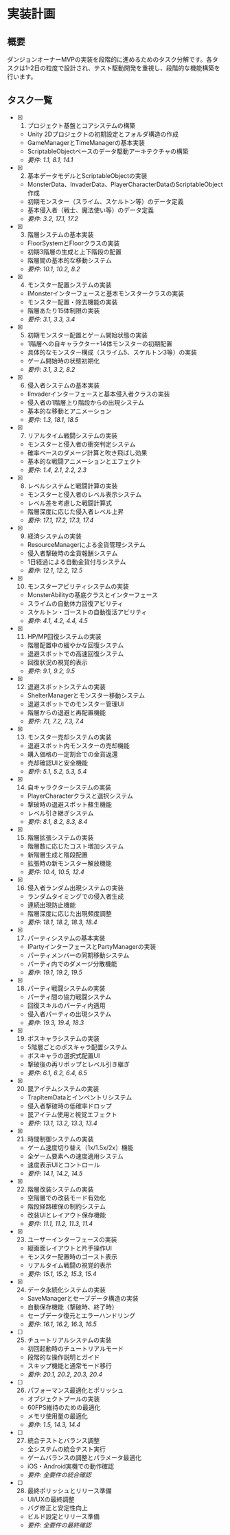 # 実装計画

## 概要

ダンジョンオーナーMVPの実装を段階的に進めるためのタスク分解です。各タスクは1-2日の粒度で設計され、テスト駆動開発を重視し、段階的な機能構築を行います。

## タスク一覧

- [x] 1. プロジェクト基盤とコアシステムの構築
  - Unity 2Dプロジェクトの初期設定とフォルダ構造の作成
  - GameManagerとTimeManagerの基本実装
  - ScriptableObjectベースのデータ駆動アーキテクチャの構築
  - _要件: 1.1, 8.1, 14.1_

- [x] 2. 基本データモデルとScriptableObjectの実装
  - MonsterData、InvaderData、PlayerCharacterDataのScriptableObject作成
  - 初期モンスター（スライム、スケルトン等）のデータ定義
  - 基本侵入者（戦士、魔法使い等）のデータ定義
  - _要件: 3.2, 17.1, 17.2_

- [x] 3. 階層システムの基本実装
  - FloorSystemとFloorクラスの実装
  - 初期3階層の生成と上下階段の配置
  - 階層間の基本的な移動システム
  - _要件: 10.1, 10.2, 8.2_

- [x] 4. モンスター配置システムの実装
  - IMonsterインターフェースと基本モンスタークラスの実装
  - モンスター配置・除去機能の実装
  - 階層あたり15体制限の実装
  - _要件: 3.1, 3.3, 3.4_

- [x] 5. 初期モンスター配置とゲーム開始状態の実装
  - 1階層への自キャラクター+14体モンスターの初期配置
  - 具体的なモンスター構成（スライム5、スケルトン3等）の実装
  - ゲーム開始時の状態初期化
  - _要件: 3.1, 3.2, 8.2_

- [x] 6. 侵入者システムの基本実装
  - IInvaderインターフェースと基本侵入者クラスの実装
  - 侵入者の1階層上り階段からの出現システム
  - 基本的な移動とアニメーション
  - _要件: 1.3, 18.1, 18.5_

- [x] 7. リアルタイム戦闘システムの実装
  - モンスターと侵入者の衝突判定システム
  - 確率ベースのダメージ計算と吹き飛ばし効果
  - 基本的な戦闘アニメーションとエフェクト
  - _要件: 1.4, 2.1, 2.2, 2.3_

- [x] 8. レベルシステムと戦闘計算の実装
  - モンスターと侵入者のレベル表示システム
  - レベル差を考慮した戦闘計算式
  - 階層深度に応じた侵入者レベル上昇
  - _要件: 17.1, 17.2, 17.3, 17.4_

- [x] 9. 経済システムの実装
  - ResourceManagerによる金貨管理システム
  - 侵入者撃破時の金貨報酬システム
  - 1日経過による自動金貨付与システム
  - _要件: 12.1, 12.2, 12.5_

- [x] 10. モンスターアビリティシステムの実装
  - MonsterAbilityの基底クラスとインターフェース
  - スライムの自動体力回復アビリティ
  - スケルトン・ゴーストの自動復活アビリティ
  - _要件: 4.1, 4.2, 4.4, 4.5_

- [x] 11. HP/MP回復システムの実装
  - 階層配置中の緩やかな回復システム
  - 退避スポットでの高速回復システム
  - 回復状況の視覚的表示
  - _要件: 9.1, 9.2, 9.5_

- [x] 12. 退避スポットシステムの実装
  - ShelterManagerとモンスター移動システム
  - 退避スポットでのモンスター管理UI
  - 階層からの退避と再配置機能
  - _要件: 7.1, 7.2, 7.3, 7.4_

- [x] 13. モンスター売却システムの実装
  - 退避スポット内モンスターの売却機能
  - 購入価格の一定割合での金貨返還
  - 売却確認UIと安全機能
  - _要件: 5.1, 5.2, 5.3, 5.4_

- [x] 14. 自キャラクターシステムの実装
  - PlayerCharacterクラスと選択システム
  - 撃破時の退避スポット蘇生機能
  - レベル引き継ぎシステム
  - _要件: 8.1, 8.2, 8.3, 8.4_

- [x] 15. 階層拡張システムの実装
  - 階層数に応じたコスト増加システム
  - 新階層生成と階段配置
  - 拡張時の新モンスター解放機能
  - _要件: 10.4, 10.5, 12.4_

- [x] 16. 侵入者ランダム出現システムの実装
  - ランダムタイミングでの侵入者生成
  - 連続出現防止機能
  - 階層深度に応じた出現頻度調整
  - _要件: 18.1, 18.2, 18.3, 18.4_

- [x] 17. パーティシステムの基本実装
  - IPartyインターフェースとPartyManagerの実装
  - パーティメンバーの同期移動システム
  - パーティ内でのダメージ分散機能
  - _要件: 19.1, 19.2, 19.5_

- [x] 18. パーティ戦闘システムの実装
  - パーティ間の協力戦闘システム
  - 回復スキルのパーティ内適用
  - 侵入者パーティの出現システム
  - _要件: 19.3, 19.4, 18.3_

- [x] 19. ボスキャラシステムの実装
  - 5階層ごとのボスキャラ配置システム
  - ボスキャラの選択式配置UI
  - 撃破後の再リポップとレベル引き継ぎ
  - _要件: 6.1, 6.2, 6.4, 6.5_

- [x] 20. 罠アイテムシステムの実装
  - TrapItemDataとインベントリシステム
  - 侵入者撃破時の低確率ドロップ
  - 罠アイテム使用と視覚エフェクト
  - _要件: 13.1, 13.2, 13.3, 13.4_

- [x] 21. 時間制御システムの実装
  - ゲーム速度切り替え（1x/1.5x/2x）機能
  - 全ゲーム要素への速度適用システム
  - 速度表示UIとコントロール
  - _要件: 14.1, 14.2, 14.5_

- [x] 22. 階層改装システムの実装
  - 空階層での改装モード有効化
  - 階段経路確保の制約システム
  - 改装UIとレイアウト保存機能
  - _要件: 11.1, 11.2, 11.3, 11.4_

- [x] 23. ユーザーインターフェースの実装
  - 縦画面レイアウトと片手操作UI
  - モンスター配置時のゴースト表示
  - リアルタイム戦闘の視覚的表示
  - _要件: 15.1, 15.2, 15.3, 15.4_

- [x] 24. データ永続化システムの実装
  - SaveManagerとセーブデータ構造の実装
  - 自動保存機能（撃破時、終了時）
  - セーブデータ復元とエラーハンドリング
  - _要件: 16.1, 16.2, 16.3, 16.5_

- [ ] 25. チュートリアルシステムの実装
  - 初回起動時のチュートリアルモード
  - 段階的な操作説明とガイド
  - スキップ機能と通常モード移行
  - _要件: 20.1, 20.2, 20.3, 20.4_

- [ ] 26. パフォーマンス最適化とポリッシュ
  - オブジェクトプールの実装
  - 60FPS維持のための最適化
  - メモリ使用量の最適化
  - _要件: 1.5, 14.3, 14.4_

- [ ] 27. 統合テストとバランス調整
  - 全システムの統合テスト実行
  - ゲームバランスの調整とパラメータ最適化
  - iOS・Android実機での動作確認
  - _要件: 全要件の統合確認_

- [ ] 28. 最終ポリッシュとリリース準備
  - UI/UXの最終調整
  - バグ修正と安定性向上
  - ビルド設定とリリース準備
  - _要件: 全要件の最終確認_